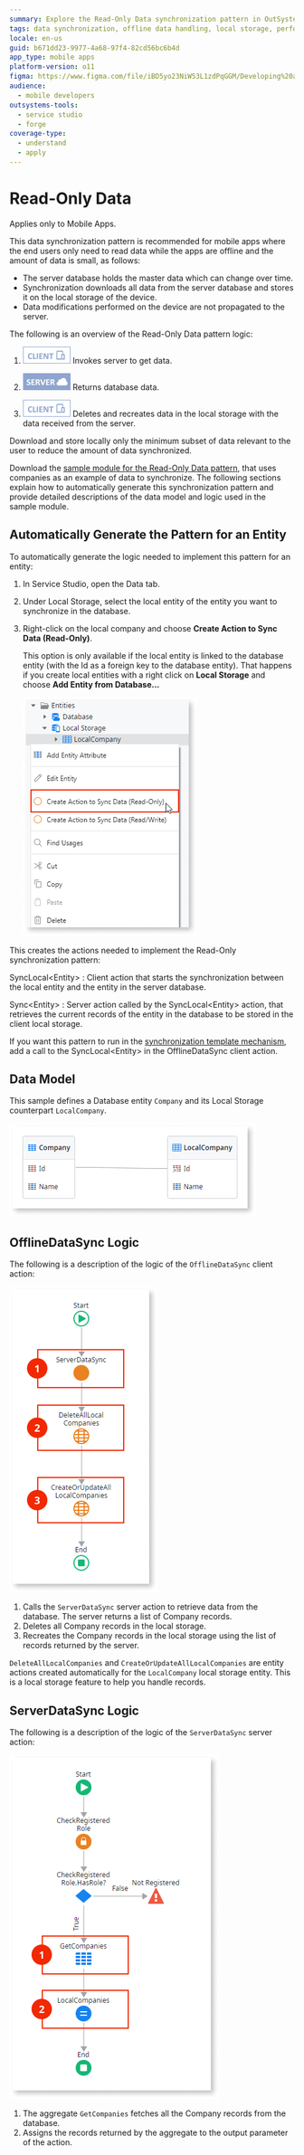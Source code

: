 ```yaml
---
summary: Explore the Read-Only Data synchronization pattern in OutSystems 11 (O11) for efficient mobile app data management.
tags: data synchronization, offline data handling, local storage, performance optimization, outsystems patterns
locale: en-us
guid: b671dd23-9977-4a68-97f4-82cd56bc6b4d
app_type: mobile apps
platform-version: o11
figma: https://www.figma.com/file/iBD5yo23NiW53L1zdPqGGM/Developing%20an%20Application?node-id=743:1
audience:
  - mobile developers
outsystems-tools:
  - service studio
  - forge
coverage-type:
  - understand
  - apply
---
```


# Read-Only Data

<div class="info" markdown="1">

Applies only to Mobile Apps.

</div>

This data synchronization pattern is recommended for mobile apps where the end users only need to read data while the apps are offline and the amount of data is small, as follows:

* The server database holds the master data which can change over time. 
* Synchronization downloads all data from the server database and stores it on the local storage of the device. 
* Data modifications performed on the device are not propagated to the server. 

The following is an overview of the Read-Only Data pattern logic:

1. ![Icon representing the client in the data synchronization process](images/icon-client.png "Client Icon") Invokes server to get data.

1. ![Icon representing the server in the data synchronization process](images/icon-server.png "Server Icon") Returns database data.

1. ![Icon representing the client in the data synchronization process](images/icon-client.png "Client Icon") Deletes and recreates data in the local storage with the data received from the server.

<div class="info" markdown="1">

Download and store locally only the minimum subset of data relevant to the user to reduce the amount of data synchronized.

</div>

Download the [sample module for the Read-Only Data pattern](http://www.outsystems.com/forge/component/1638/Offline+Data+Sync+Patterns/), that uses companies as an example of data to synchronize. The following sections explain how to automatically generate this synchronization pattern and provide detailed descriptions of the data model and logic used in the sample module.


## Automatically Generate the Pattern for an Entity

To automatically generate the logic needed to implement this pattern for an entity:

1. In Service Studio, open the Data tab.

1. Under Local Storage, select the local entity of the entity you want to synchronize in the database.

1. Right-click on the local company and choose **Create Action to Sync Data (Read-Only)**.

    This option is only available if the local entity is linked to the database entity (with the Id as a foreign key to the database entity). That happens if you create local entities with a right click on **Local Storage** and choose **Add Entity from Database...**

    ![Screenshot of the option to create a Read-Only Data synchronization action in Service Studio](images/read-only-data-accelerator.png "Create Action to Sync Data (Read-Only)")

This creates the actions needed to implement the Read-Only synchronization pattern:

SyncLocal&lt;Entity&gt;
:   Client action that starts the synchronization between the local entity and the entity in the server database.

Sync&lt;Entity&gt;
:   Server action called by the SyncLocal&lt;Entity&gt; action, that retrieves the current records of the entity in the database to be stored in the client local storage.

If you want this pattern to run in the [synchronization template mechanism](<../sync-implement.md>), add a call to the SyncLocal&lt;Entity&gt; in the OfflineDataSync client action.


## Data Model

This sample defines a Database entity `Company` and its Local Storage counterpart `LocalCompany`.

![Diagram of the Read-Only Data model showing the Database entity 'Company' and its Local Storage counterpart 'LocalCompany'](images/read-only-data-data-model.png "Read-Only Data Model")


## OfflineDataSync Logic

The following is a description of the logic of the `OfflineDataSync` client action:

![Flowchart of the OfflineDataSync client action logic for Read-Only Data synchronization](images/read-only-data-offlinedatasync.png "OfflineDataSync Logic")

1. Calls the `ServerDataSync` server action to retrieve data from the database. The server returns a list of Company records.
1. Deletes all Company records in the local storage.
1. Recreates the Company records in the local storage using the list of records returned by the server.

`DeleteAllLocalCompanies` and `CreateOrUpdateAllLocalCompanies` are entity actions created automatically for the `LocalCompany` local storage entity. This is a local storage feature to help you handle records.


## ServerDataSync Logic

The following is a description of the logic of the `ServerDataSync` server action:

![Flowchart of the ServerDataSync server action logic for Read-Only Data synchronization](images/read-only-data-serverdatasync.png "ServerDataSync Logic")

1. The aggregate `GetCompanies` fetches all the Company records from the database.
1. Assigns the records returned by the aggregate to the output parameter of the action.
